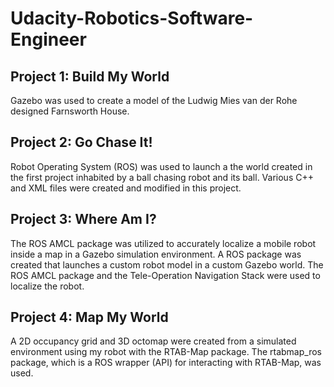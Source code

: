# Udacity-Robotics-Software-Engineer

## Project 1: Build My World  
Gazebo was used to create a model of the Ludwig Mies van der Rohe designed Farnsworth House.

## Project 2: Go Chase It!
Robot Operating System (ROS) was used to launch a the world created in the first project inhabited by a ball chasing robot and its ball.  Various C++ and XML files were created and modified in this project. 

## Project 3: Where Am I?  
The ROS AMCL package was utilized to accurately localize a mobile robot inside a map in a Gazebo simulation environment. A ROS package was created that launches a custom robot model in a custom Gazebo world. The ROS AMCL package and the Tele-Operation Navigation Stack were used to localize the robot.

## Project 4: Map My World
A 2D occupancy grid and 3D octomap were created from a simulated environment using my robot with the RTAB-Map package.  The rtabmap_ros package, which is a ROS wrapper (API) for interacting with RTAB-Map, was used.  
